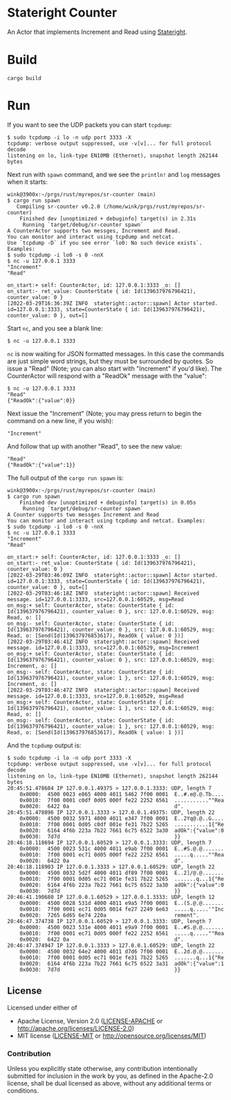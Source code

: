 # Stateright Counter

An Actor that implements Increment and Read using [Stateright](https://github.com/stateright/stateright).

# Build

`cargo build`

# Run

If you want to see the UDP packets you can start `tcpdump`:
```
$ sudo tcpdump -i lo -n udp port 3333 -X
tcpdump: verbose output suppressed, use -v[v]... for full protocol decode
listening on lo, link-type EN10MB (Ethernet), snapshot length 262144 bytes
```

Next run with `spawn` command, and we see the `println!` and `log` messages when it starts:
```
wink@3900x:~/prgs/rust/myrepos/sr-counter (main)
$ cargo run spawn
   Compiling sr-counter v0.2.0 (/home/wink/prgs/rust/myrepos/sr-counter)
    Finished dev [unoptimized + debuginfo] target(s) in 2.31s
     Running `target/debug/sr-counter spawn`
A CounterActor supports two messges, Increment and Read.
You can monitor and interact using tcpdump and netcat.
Use `tcpdump -D` if you see error `lo0: No such device exists`.
Examples:
$ sudo tcpdump -i lo0 -s 0 -nnX
$ nc -u 127.0.0.1 3333
"Increment"
"Read"

on_start:+ self: CounterActor, id: 127.0.0.1:3333 _o: []
on_start:- ret_value: CounterState { id: Id(139637976796421), counter_value: 0 }
[2022-03-29T16:36:39Z INFO  stateright::actor::spawn] Actor started. id=127.0.0.1:3333, state=CounterState { id: Id(139637976796421), counter_value: 0 }, out=[]
```

Start `nc`, and you see a blank line:
```
$ nc -u 127.0.0.1 3333

```

`nc` is now waiting for JSON formatted messages. In this case
the commands are just simple word strings, but they must be
surrounded by quotes. So issue a "Read" (Note; you can also
start with "Increment" if you'd like). The CounterActor
will respond with a "ReadOk" message with the "value":
```
$ nc -u 127.0.0.1 3333
"Read"
{"ReadOk":{"value":0}}
```
Next issue the "Increment" (Note; you may press return to begin
the command on a new line, if you wish):
```
"Increment"
```
And follow that up with another "Read", to see the new value:
```
"Read"
{"ReadOk":{"value":1}}
```

The full output of the `cargo run spawn` is:
```
wink@3900x:~/prgs/rust/myrepos/sr-counter (main)
$ cargo run spawn
    Finished dev [unoptimized + debuginfo] target(s) in 0.05s
     Running `target/debug/sr-counter spawn`
A Counter supports two messges Increment and Read
You can monitor and interact using tcpdump and netcat. Examples:
$ sudo tcpdump -i lo0 -s 0 -nnX
$ nc -u 127.0.0.1 3333
"Increment"
"Read"

on_start:+ self: CounterActor, id: 127.0.0.1:3333 _o: []
on_start:- ret_value: CounterState { id: Id(139637976796421), counter_value: 0 }
[2022-03-29T03:46:09Z INFO  stateright::actor::spawn] Actor started. id=127.0.0.1:3333, state=CounterState { id: Id(139637976796421), counter_value: 0 }, out=[]
[2022-03-29T03:46:18Z INFO  stateright::actor::spawn] Received message. id=127.0.0.1:3333, src=127.0.0.1:60529, msg=Read
on_msg:+ self: CounterActor, state: CounterState { id: Id(139637976796421), counter_value: 0 }, src: 127.0.0.1:60529, msg: Read, o: []
on_msg:- self: CounterActor, state: CounterState { id: Id(139637976796421), counter_value: 0 }, src: 127.0.0.1:60529, msg: Read, o: [Send(Id(139637976853617), ReadOk { value: 0 })]
[2022-03-29T03:46:41Z INFO  stateright::actor::spawn] Received message. id=127.0.0.1:3333, src=127.0.0.1:60529, msg=Increment
on_msg:+ self: CounterActor, state: CounterState { id: Id(139637976796421), counter_value: 0 }, src: 127.0.0.1:60529, msg: Increment, o: []
on_msg:- self: CounterActor, state: CounterState { id: Id(139637976796421), counter_value: 1 }, src: 127.0.0.1:60529, msg: Increment, o: []
[2022-03-29T03:46:47Z INFO  stateright::actor::spawn] Received message. id=127.0.0.1:3333, src=127.0.0.1:60529, msg=Read
on_msg:+ self: CounterActor, state: CounterState { id: Id(139637976796421), counter_value: 1 }, src: 127.0.0.1:60529, msg: Read, o: []
on_msg:- self: CounterActor, state: CounterState { id: Id(139637976796421), counter_value: 1 }, src: 127.0.0.1:60529, msg: Read, o: [Send(Id(139637976853617), ReadOk { value: 1 })]
```

And the `tcpdump` output is:
```
$ sudo tcpdump -i lo -n udp port 3333 -X
tcpdump: verbose output suppressed, use -v[v]... for full protocol decode
listening on lo, link-type EN10MB (Ethernet), snapshot length 262144 bytes
20:45:51.478684 IP 127.0.0.1.49375 > 127.0.0.1.3333: UDP, length 7
	0x0000:  4500 0023 e865 4000 4011 5462 7f00 0001  E..#.e@.@.Tb....
	0x0010:  7f00 0001 c0df 0d05 000f fe22 2252 6561  ...........""Rea
	0x0020:  6422 0a                                  d".
20:45:51.478896 IP 127.0.0.1.3333 > 127.0.0.1.49375: UDP, length 22
	0x0000:  4500 0032 5971 4000 4011 e347 7f00 0001  E..2Yq@.@..G....
	0x0010:  7f00 0001 0d05 c0df 001e fe31 7b22 5265  ...........1{"Re
	0x0020:  6164 4f6b 223a 7b22 7661 6c75 6522 3a30  adOk":{"value":0
	0x0030:  7d7d                                     }}
20:46:18.118694 IP 127.0.0.1.60529 > 127.0.0.1.3333: UDP, length 7
	0x0000:  4500 0023 531c 4000 4011 e9ab 7f00 0001  E..#S.@.@.......
	0x0010:  7f00 0001 ec71 0d05 000f fe22 2252 6561  .....q.....""Rea
	0x0020:  6422 0a                                  d".
20:46:18.118903 IP 127.0.0.1.3333 > 127.0.0.1.60529: UDP, length 22
	0x0000:  4500 0032 5d2f 4000 4011 df89 7f00 0001  E..2]/@.@.......
	0x0010:  7f00 0001 0d05 ec71 001e fe31 7b22 5265  .......q...1{"Re
	0x0020:  6164 4f6b 223a 7b22 7661 6c75 6522 3a30  adOk":{"value":0
	0x0030:  7d7d                                     }}
20:46:41.190680 IP 127.0.0.1.60529 > 127.0.0.1.3333: UDP, length 12
	0x0000:  4500 0028 531d 4000 4011 e9a5 7f00 0001  E..(S.@.@.......
	0x0010:  7f00 0001 ec71 0d05 0014 fe27 2249 6e63  .....q.....'"Inc
	0x0020:  7265 6d65 6e74 220a                      rement".
20:46:47.374738 IP 127.0.0.1.60529 > 127.0.0.1.3333: UDP, length 7
	0x0000:  4500 0023 531e 4000 4011 e9a9 7f00 0001  E..#S.@.@.......
	0x0010:  7f00 0001 ec71 0d05 000f fe22 2252 6561  .....q.....""Rea
	0x0020:  6422 0a                                  d".
20:46:47.374947 IP 127.0.0.1.3333 > 127.0.0.1.60529: UDP, length 22
	0x0000:  4500 0032 64e2 4000 4011 d7d6 7f00 0001  E..2d.@.@.......
	0x0010:  7f00 0001 0d05 ec71 001e fe31 7b22 5265  .......q...1{"Re
	0x0020:  6164 4f6b 223a 7b22 7661 6c75 6522 3a31  adOk":{"value":1
	0x0030:  7d7d                                     }}
```


## License

Licensed under either of

- Apache License, Version 2.0 ([LICENSE-APACHE](LICENSE-APACHE) or http://apache.org/licenses/LICENSE-2.0)
- MIT license ([LICENSE-MIT](LICENSE-MIT) or http://opensource.org/licenses/MIT)

### Contribution

Unless you explicitly state otherwise, any contribution intentionally submitted
for inclusion in the work by you, as defined in the Apache-2.0 license, shall
be dual licensed as above, without any additional terms or conditions.
